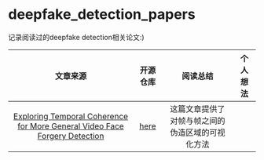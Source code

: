 # deepfake_detection_papers

记录阅读过的deepfake detection相关论文:)

|文章来源|开源仓库|阅读总结|个人想法|
|:--:|:--:|:--:|:--:|
|[Exploring Temporal Coherence for More General Video Face Forgery Detection](https://openaccess.thecvf.com/content/ICCV2021/html/Zheng_Exploring_Temporal_Coherence_for_More_General_Video_Face_Forgery_Detection_ICCV_2021_paper.html) | [here](https://github.com/yinglinzheng/FTCN) | 这篇文章提供了对帧与帧之间的伪造区域的可视化方法 |  |
